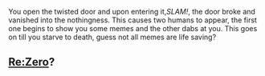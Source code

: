 You open the twisted door and upon entering it,*SLAM!*, the door broke and vanished into the nothingness. This causes two humans to appear, the first one begins to show you some memes and the other dabs at you. This goes on till you starve to death, guess not all memes are life saving?

## [Re:Zero](../README.md)?